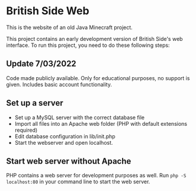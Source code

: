 # British Side Web
This is the website of an old Java Minecraft project.

This project contains an early development version of British Side's web interface.
To run this project, you need to do these following steps:

## Update 7/03/2022
Code made publicly available. Only for educational purposes, no support is given. Includes basic account functionality.

## Set up a server
- Set up a MySQL server with the correct database file
- Import all files into an Apache web folder (PHP with default extensions required)
- Edit database configuration in lib/init.php
- Start the webserver and open localhost.

## Start web server without Apache

PHP contains a web server for development purposes as well.
Run  ```php -S localhost:80```  in your command line to start the web server.

